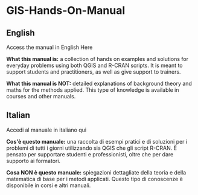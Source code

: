# GIS-Hands-On-Manual

## English

Access the manual in English Here

**What this manual is:** a collection of hands on examples and solutions for everyday problems using both QGIS and R-CRAN scripts. It is meant to support students and practitioners, as well as give support to trainers.

**What this manual is NOT:** detailed explanations of background theory and maths for the methods applied. This type of knowledge is available in courses and other manuals.

## Italian

Accedi al manuale in italiano qui

**Cos'è questo manuale:** una raccolta di esempi pratici e di soluzioni per i problemi di tutti i giorni utilizzando sia QGIS che gli script R-CRAN. È pensato per supportare studenti e professionisti, oltre che per dare supporto ai formatori.

**Cosa NON è questo manuale:** spiegazioni dettagliate della teoria e della matematica di base per i metodi applicati. Questo tipo di conoscenze è disponibile in corsi e altri manuali.
